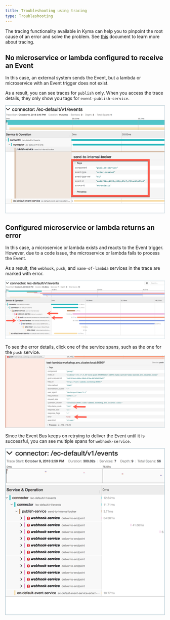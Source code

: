 ```yaml
---
title: Troubleshooting using tracing
type: Troubleshooting
---
```


The tracing functionality available in Kyma can help you to pinpoint the root cause of an error and solve the problem. See [this](docs/components/tracing/#overview-overview) document to learn more about tracing.

## No microservice or lambda configured to receive an Event

In this case, an external system sends the Event, but
a lambda or microservice with an Event trigger does not exist.

As a result, you can see traces for `publish` only. When you access the trace details, they only show you tags for `event-publish-service`.

![](./assets/troubleshoot-only-publish-detail.png)

## Configured microservice or lambda returns an error

In this case, a microservice or lambda exists and reacts to
the Event trigger. However, due to a code issue, the microservice or lambda 
fails to process the Event.

As a result, the `webhook`, `push`, and `name-of-lambda` services in the trace are marked with error.

![](./assets/troubleshoot-error-in-lambda.png)

To see the error details, click one of the service spans, such as the one for the `push` service.
![](./assets/troubleshoot-error-in-lambda-details.png)

Since the Event Bus keeps on retrying to deliver the Event until it is successful, you 
can see multiple spans for `webhook-service`.

![](./assets/troubleshoot-error-multiple-spans.png)
